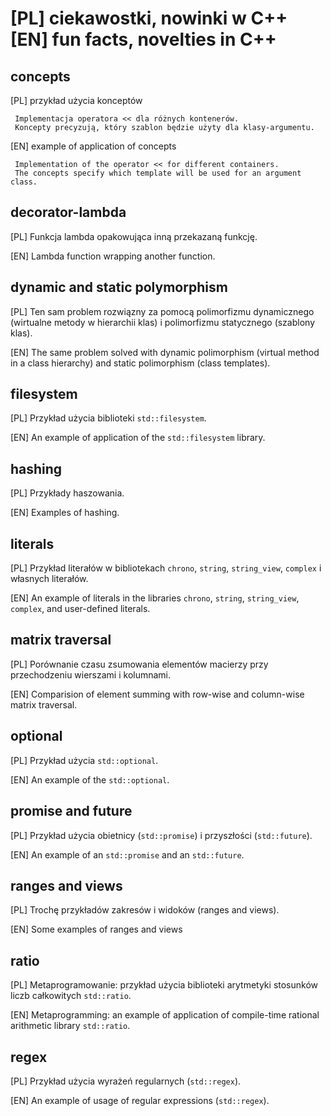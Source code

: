 # [PL] ciekawostki, nowinki w C++ [EN] fun facts, novelties in C++

concepts
--------
[PL] przykład użycia konceptów

     Implementacja operatora << dla różnych kontenerów. 
     Koncepty precyzują, który szablon będzie użyty dla klasy-argumentu.

[EN] example of application of concepts

     Implementation of the operator << for different containers.
     The concepts specify which template will be used for an argument class.

decorator-lambda
----------------
[PL] Funkcja lambda opakowująca inną przekazaną funkcję. 

[EN] Lambda function wrapping another function.

dynamic and static polymorphism 
-------------------------------
[PL] Ten sam problem rozwiązny za pomocą polimorfizmu dynamicznego (wirtualne metody w hierarchii klas) i polimorfizmu statycznego (szablony klas). 

[EN] The same problem solved with dynamic polimorphism (virtual method in a class hierarchy) and static polimorphism (class templates).

filesystem
----------

[PL] Przykład użycia biblioteki `std::filesystem`.

[EN] An example of application of the `std::filesystem` library.

hashing
-------
[PL] Przykłady haszowania.

[EN] Examples of hashing.

literals
--------

[PL] Przykład literałów w bibliotekach `chrono`, `string`, `string_view`, `complex` i własnych literałów.

[EN] An example of literals in the libraries `chrono`, `string`, `string_view`, `complex`, and user-defined literals.

matrix traversal
----------------
[PL] Porównanie czasu zsumowania elementów macierzy przy przechodzeniu wierszami i kolumnami.  

[EN] Comparision of element summing with row-wise and column-wise matrix traversal.

optional 
--------
[PL] Przykład użycia `std::optional`. 

[EN] An example of the `std::optional`.

promise and future
------------------
[PL] Przykład użycia obietnicy (`std::promise`) i przyszłości (`std::future`).

[EN] An example of an `std::promise` and an `std::future`.

ranges and views
----------------
[PL] Trochę przykładów zakresów i widoków (ranges and views). 

[EN] Some examples of ranges and views

ratio
-----
[PL] Metaprogramowanie: przykład użycia biblioteki arytmetyki stosunków liczb całkowitych `std::ratio`. 

[EN] Metaprogramming: an example of application of compile-time rational arithmetic library `std::ratio`.

regex
-----
[PL] Przykład użycia wyrażeń regularnych (`std::regex`).

[EN] An example of usage of regular expressions (`std::regex`).


